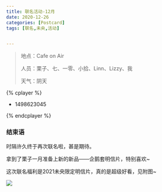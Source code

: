 ```yaml
---
title: 联名活动-12月
date: 2020-12-26
categories: [Postcard]
tags: [联名,未央,活动]


---
```


> 地点：Cafe on Air
>
> 人员：栗子、七、一零、小拾、Linn、Lizzy、我
>
> 天气：阴天

{% cplayer  %}

  - 1498623045

{% endcplayer %}

### 结束语

时隔许久终于再次联名啦，甚是期待。

拿到了栗子一月准备上新的新品——企鹅套明信片，特别喜欢~

这次联名福利是2021未央限定明信片，真的是超级好看，见附图~

![](https://cdn.jsdelivr.net/gh/mumozi/Figure_bed/img/IMG_1276(20201227-121940).JPG)